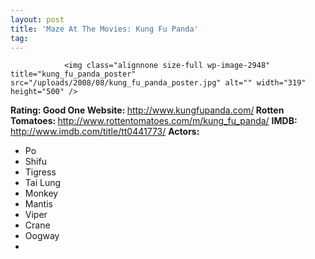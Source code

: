 ```yaml
---
layout: post
title: 'Maze At The Movies: Kung Fu Panda'
tag: 
---
```



                <img class="alignnone size-full wp-image-2948" title="kung_fu_panda_poster" src="/uploads/2008/08/kung_fu_panda_poster.jpg" alt="" width="319" height="500" />
<p><strong>Rating: Good One
Website: </strong><a href="http://www.kungfupanda.com/ "><a href="http://www.kungfupanda.com/">http://www.kungfupanda.com/</a></a><strong>
Rotten Tomatoes: </strong><a href="http://www.rottentomatoes.com/m/kung_fu_panda/"><a href="http://www.rottentomatoes.com/m/kung_fu_panda/">http://www.rottentomatoes.com/m/kung_fu_panda/</a></a>
<strong>IMDB: </strong><a href="http://www.imdb.com/title/tt0441773/"><a href="http://www.imdb.com/title/tt0441773/">http://www.imdb.com/title/tt0441773/</a></a>
<strong>Actors:
</strong></p>
<ul>
    <li>Po</li>
    <li>Shifu</li>
    <li>Tigress</li>
    <li>Tai Lung</li>
    <li>Monkey</li>
    <li>Mantis</li>
    <li>Viper</li>
    <li>Crane</li>
    <li>Oogway</li>
    <li></li>
</ul>
            
